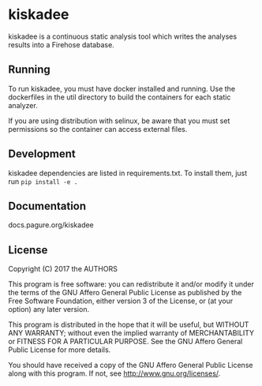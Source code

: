 # kiskadee

kiskadee is a continuous static analysis tool which writes the analyses
results into a Firehose database.

## Running

To run kiskadee, you must have docker installed and running. Use the
dockerfiles in the util directory to build the containers for each static
analyzer.

If you are using distribution with selinux, be aware that you must set
permissions so the container can access external files.

## Development

kiskadee dependencies are listed in requirements.txt. To install them, just run
`pip install -e .`

## Documentation

docs.pagure.org/kiskadee

## License

Copyright (C) 2017 the AUTHORS

This program is free software: you can redistribute it and/or modify
it under the terms of the GNU Affero General Public License as
published by the Free Software Foundation, either version 3 of the
License, or (at your option) any later version.

This program is distributed in the hope that it will be useful,
but WITHOUT ANY WARRANTY; without even the implied warranty of
MERCHANTABILITY or FITNESS FOR A PARTICULAR PURPOSE.  See the
GNU Affero General Public License for more details.

You should have received a copy of the GNU Affero General Public License
along with this program.  If not, see <http://www.gnu.org/licenses/>.
